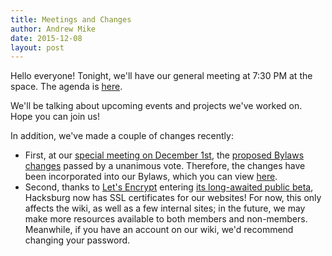 ```yaml
---
title: Meetings and Changes
author: Andrew Mike
date: 2015-12-08
layout: post
---
```


Hello everyone! Tonight, we'll have our general meeting at 7:30 PM at the space. The agenda is [here](http://wiki.hacksburg.org/meetings:meeting_agenda_and_minutes_for_2015-12-08). 

We'll be talking about upcoming events and projects we've worked on. Hope you can join us!



In addition, we've made a couple of changes recently:

* First, at our [special meeting on December 1st](https://wiki.hacksburg.org/meetings:meeting_agenda_and_minutes_for_2015-12-01#special_meeting), the [proposed Bylaws changes](https://wiki.hacksburg.org/policy:proposed_bylaws_changes_2015-12-01) passed by a unanimous vote. Therefore, the changes have been incorporated into our Bylaws, which you can view [here](https://wiki.hacksburg.org/policy:bylaws).
* Second, thanks to [Let's Encrypt](https://letsencrypt.org) entering [its long-awaited public beta](https://letsencrypt.org/2015/12/03/entering-public-beta.html), Hacksburg now has SSL certificates for our websites! For now, this only affects the wiki, as well as a few internal sites; in the future, we may make more resources available to both members and non-members. Meanwhile, if you have an account on our wiki, we'd recommend changing your password.